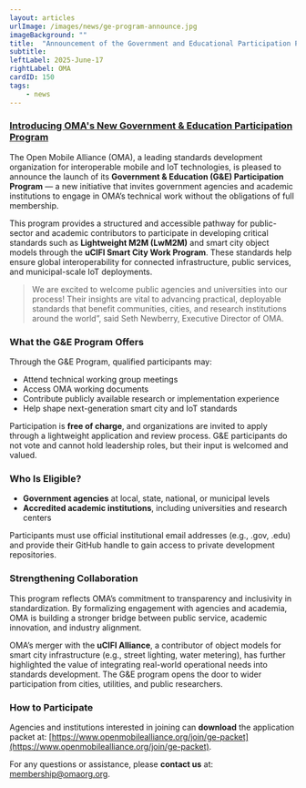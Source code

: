 ```yaml
---
layout: articles
urlImage: /images/news/ge-program-announce.jpg
imageBackground: ""
title:  "Announcement of the Government and Educational Participation Program"
subtitle: 
leftLabel: 2025-June-17
rightLabel: OMA
cardID: 150
tags: 
    - news
---
```

### [Introducing OMA's New Government & Education Participation Program](https://user.skcdn.io/renders/682efdb1958321708d2bc118/news-summary-oma-gandampe-program-launch-2025-06-25-08_24_31/news-summary-oma-gandampe-program-launch-2025-06-25-08_24_31.mp4)

The Open Mobile Alliance (OMA), a leading standards development organization for interoperable mobile and IoT technologies, is pleased to announce the launch of its **Government & Education (G&E) Participation Program** — a new initiative that invites government agencies and academic institutions to engage in OMA’s technical work without the obligations of full membership.
<!--more-->
This program provides a structured and accessible pathway for public-sector and academic contributors to participate in developing critical standards such as **Lightweight M2M (LwM2M)** and smart city object models through the **uCIFI Smart City Work Program**. These standards help ensure global interoperability for connected infrastructure, public services, and municipal-scale IoT deployments.

>We are excited to welcome public agencies and universities into our process! Their insights are vital to advancing practical, deployable standards that benefit communities, cities, and research institutions around the world”, said Seth Newberry, Executive Director of OMA.  

### What the G&E Program Offers
Through the G&E Program, qualified participants may:
- Attend technical working group meetings
- Access OMA working documents
- Contribute publicly available research or implementation experience
- Help shape next-generation smart city and IoT standards
 
Participation is **free of charge**, and organizations are invited to apply through a lightweight application and review process. G&E participants do not vote and cannot hold leadership roles, but their input is welcomed and valued.

### Who Is Eligible?

- **Government agencies** at local, state, national, or municipal levels
- **Accredited academic institutions**, including universities and research centers
 
Participants must use official institutional email addresses (e.g., .gov, .edu) and provide their GitHub handle to gain access to private development repositories.

### Strengthening Collaboration

This program reflects OMA’s commitment to transparency and inclusivity in standardization. By formalizing engagement with agencies and academia, OMA is building a stronger bridge between public service, academic innovation, and industry alignment.
 
OMA’s merger with the **uCIFI Alliance**, a contributor of object models for smart city infrastructure (e.g., street lighting, water metering), has further highlighted the value of integrating real-world operational needs into standards development. The G&E program opens the door to wider participation from cities, utilities, and public researchers.

### How to Participate
Agencies and institutions interested in joining can **download** the application packet at: [https://www.openmobilealliance.org/join/ge-packet](https://www.openmobilealliance.org/join/ge-packet).

For any questions or assistance, please **contact us** at: <membership@omaorg.org>.



